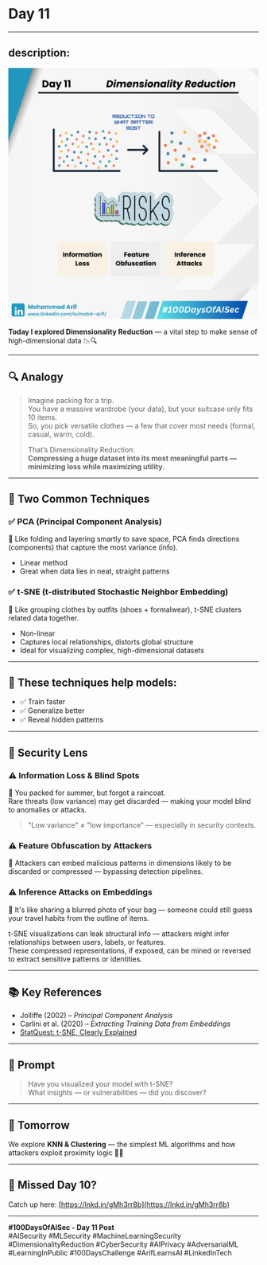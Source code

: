 # Day 11
---
description: 
--- 
![Day 11 Poster](images/day11-poster.png)

**Today I explored Dimensionality Reduction** — a vital step to make sense of high-dimensional data 📉🔍

---

## 🔍 Analogy

> Imagine packing for a trip.  
> You have a massive wardrobe (your data), but your suitcase only fits 10 items.  
> So, you pick versatile clothes — a few that cover most needs (formal, casual, warm, cold).  
>  
> That’s Dimensionality Reduction:  
> **Compressing a huge dataset into its most meaningful parts — minimizing loss while maximizing utility.**

---

## 🔹 Two Common Techniques

### ✅ PCA (Principal Component Analysis)

🧳 Like folding and layering smartly to save space, PCA finds directions (components) that capture the most variance (info).

- Linear method  
- Great when data lies in neat, straight patterns

### ✅ t-SNE (t-distributed Stochastic Neighbor Embedding)

🧳 Like grouping clothes by outfits (shoes + formalwear), t-SNE clusters related data together.

- Non-linear  
- Captures local relationships, distorts global structure  
- Ideal for visualizing complex, high-dimensional datasets

---

## 🚀 These techniques help models:

- ✅ Train faster  
- ✅ Generalize better  
- ✅ Reveal hidden patterns

---

## 🔐 Security Lens

### ⚠️ Information Loss & Blind Spots

🎒 You packed for summer, but forgot a raincoat.  
Rare threats (low variance) may get discarded — making your model blind to anomalies or attacks.  

> "Low variance" ≠ "low importance" — especially in security contexts.

### ⚠️ Feature Obfuscation by Attackers

🎒 Attackers can embed malicious patterns in dimensions likely to be discarded or compressed — bypassing detection pipelines.

### ⚠️ Inference Attacks on Embeddings

🎒 It's like sharing a blurred photo of your bag — someone could still guess your travel habits from the outline of items.  

t-SNE visualizations can leak structural info — attackers might infer relationships between users, labels, or features.  
These compressed representations, if exposed, can be mined or reversed to extract sensitive patterns or identities.

---

## 📚 Key References

- Jolliffe (2002) – *Principal Component Analysis*  
- Carlini et al. (2020) – *Extracting Training Data from Embeddings*  
- [StatQuest: t-SNE, Clearly Explained](https://lnkd.in/gxUtRGk7)

---

## 💬 Prompt

> Have you visualized your model with t-SNE?  
> What insights — or vulnerabilities — did you discover?

---

## 📅 Tomorrow

We explore **KNN & Clustering** — the simplest ML algorithms and how attackers exploit proximity logic 🔗👥

---

## 🔗 Missed Day 10?

Catch up here: [https://lnkd.in/gMh3rr8b](https://lnkd.in/gMh3rr8b)

---

**#100DaysOfAISec - Day 11 Post**  
#AISecurity #MLSecurity #MachineLearningSecurity #DimensionalityReduction #CyberSecurity #AIPrivacy #AdversarialML #LearningInPublic #100DaysChallenge #ArifLearnsAI #LinkedInTech

